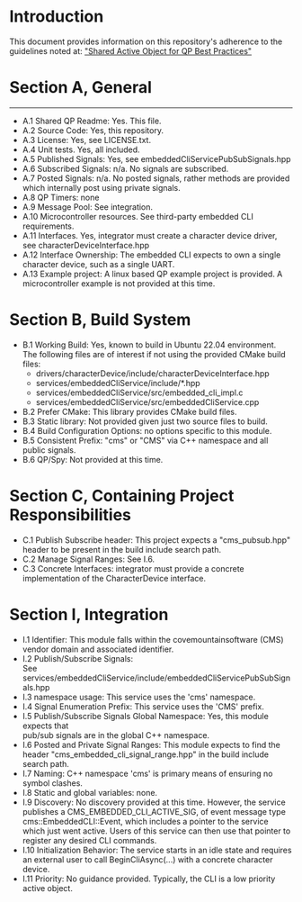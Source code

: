 # Introduction

This document provides information on this repository's adherence 
to the guidelines noted at: ["Shared Active Object for QP Best Practices"](https://github.com/covemountainsoftware/Shared-Active-Objects-For-QP-Best-Practices)

# Section A, General
****
* A.1 Shared QP Readme:  Yes. This file.
* A.2 Source Code:  Yes, this repository.
* A.3 License: Yes, see LICENSE.txt.
* A.4 Unit tests. Yes, all included.
* A.5 Published Signals: Yes, see embeddedCliServicePubSubSignals.hpp
* A.6 Subscribed Signals: n/a.  No signals are subscribed.
* A.7 Posted Signals: n/a. No posted signals, rather methods are 
                       provided which internally post using private signals.
* A.8 QP Timers: none
* A.9 Message Pool: See integration.
* A.10 Microcontroller resources. See third-party embedded CLI requirements.
* A.11 Interfaces. Yes, integrator must create a character device 
                    driver, see characterDeviceInterface.hpp
* A.12 Interface Ownership: The embedded CLI expects to own a single 
                             character device, such as a single UART.
* A.13 Example project:  A linux based QP example project is provided.
                          A microcontroller example is not provided at this time.

# Section B, Build System

* B.1 Working Build:  Yes, known to build in Ubuntu 22.04 environment. 
                      The following files are of interest if not using
                      the provided CMake build files:
  * drivers/characterDevice/include/characterDeviceInterface.hpp
  * services/embeddedCliService/include/*.hpp
  * services/embeddedCliService/src/embedded_cli_impl.c
  * services/embeddedCliService/src/embeddedCliService.cpp
* B.2 Prefer CMake: This library provides CMake build files.
* B.3 Static library:  Not provided given just two source files to build.
* B.4 Build Configuration Options: no options specific to this module.
* B.5 Consistent Prefix:  "cms" or "CMS" via C++ namespace and all public signals.
* B.6 QP/Spy:  Not provided at this time.

# Section C, Containing Project Responsibilities

* C.1 Publish Subscribe header:  This project expects a "cms_pubsub.hpp" header to be present
                                 in the build include search path.
* C.2 Manage Signal Ranges: See I.6.
* C.3 Concrete Interfaces:  integrator must provide a concrete implementation of 
                            the CharacterDevice interface.

# Section I, Integration

* I.1 Identifier:  This module falls within the covemountainsoftware (CMS) vendor domain 
                 and associated identifier.
* I.2 Publish/Subscribe Signals:  
          See services/embeddedCliService/include/embeddedCliServicePubSubSignals.hpp
* I.3 namespace usage:  This service uses the 'cms' namespace.
* I.4 Signal Enumeration Prefix: This service uses the 'CMS' prefix.
* I.5 Publish/Subscribe Signals Global Namespace:  Yes, this module expects that  
                                     pub/sub signals are in the global C++ namespace.
* I.6 Posted and Private Signal Ranges: This module expects to find the header
                                     "cms_embedded_cli_signal_range.hpp" in the 
                                     build include search path.
* I.7 Naming: C++ namespace 'cms' is primary means of ensuring no symbol clashes.
* I.8 Static and global variables:  none.
* I.9 Discovery: No discovery provided at this time. However, the service publishes a
                 CMS_EMBEDDED_CLI_ACTIVE_SIG, of event message type cms::EmbeddedCLI::Event,
                 which includes a pointer to the service which just went active. Users
                 of this service can then use that pointer to register any desired CLI
                 commands.
* I.10 Initialization Behavior:  The service starts in an idle state and requires an external
                                 user to call BeginCliAsync(...) with a concrete character device.
* I.11 Priority: No guidance provided. Typically, the CLI is a low priority active object.

                      
